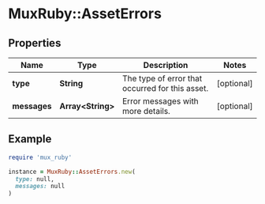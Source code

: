# MuxRuby::AssetErrors

## Properties

| Name | Type | Description | Notes |
| ---- | ---- | ----------- | ----- |
| **type** | **String** | The type of error that occurred for this asset. | [optional] |
| **messages** | **Array&lt;String&gt;** | Error messages with more details. | [optional] |

## Example

```ruby
require 'mux_ruby'

instance = MuxRuby::AssetErrors.new(
  type: null,
  messages: null
)
```

